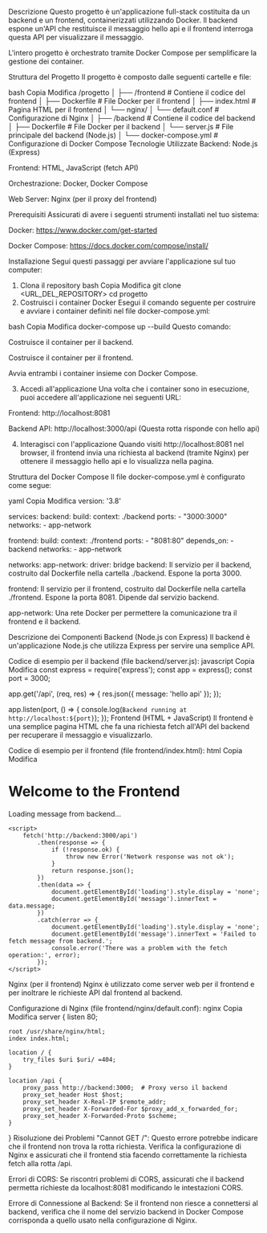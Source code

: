 Descrizione
Questo progetto è un'applicazione full-stack costituita da un backend e un frontend, containerizzati utilizzando Docker. Il backend espone un'API che restituisce il messaggio hello api e il frontend interroga questa API per visualizzare il messaggio.

L'intero progetto è orchestrato tramite Docker Compose per semplificare la gestione dei container.

Struttura del Progetto
Il progetto è composto dalle seguenti cartelle e file:

bash
Copia
Modifica
/progetto
│
├── /frontend                # Contiene il codice del frontend
│   ├── Dockerfile           # File Docker per il frontend
│   ├── index.html           # Pagina HTML per il frontend
│   └── nginx/
│       └── default.conf     # Configurazione di Nginx
│
├── /backend                 # Contiene il codice del backend
│   ├── Dockerfile           # File Docker per il backend
│   └── server.js            # File principale del backend (Node.js)
│
└── docker-compose.yml       # Configurazione di Docker Compose
Tecnologie Utilizzate
Backend: Node.js (Express)

Frontend: HTML, JavaScript (fetch API)

Orchestrazione: Docker, Docker Compose

Web Server: Nginx (per il proxy del frontend)

Prerequisiti
Assicurati di avere i seguenti strumenti installati nel tuo sistema:

Docker: https://www.docker.com/get-started

Docker Compose: https://docs.docker.com/compose/install/

Installazione
Segui questi passaggi per avviare l'applicazione sul tuo computer:

1. Clona il repository
bash
Copia
Modifica
git clone <URL_DEL_REPOSITORY>
cd progetto
2. Costruisci i container Docker
Esegui il comando seguente per costruire e avviare i container definiti nel file docker-compose.yml:

bash
Copia
Modifica
docker-compose up --build
Questo comando:

Costruisce il container per il backend.

Costruisce il container per il frontend.

Avvia entrambi i container insieme con Docker Compose.

3. Accedi all'applicazione
Una volta che i container sono in esecuzione, puoi accedere all'applicazione nei seguenti URL:

Frontend: http://localhost:8081

Backend API: http://localhost:3000/api (Questa rotta risponde con hello api)

4. Interagisci con l'applicazione
Quando visiti http://localhost:8081 nel browser, il frontend invia una richiesta al backend (tramite Nginx) per ottenere il messaggio hello api e lo visualizza nella pagina.

Struttura del Docker Compose
Il file docker-compose.yml è configurato come segue:

yaml
Copia
Modifica
version: '3.8'

services:
  backend:
    build:
      context: ./backend
    ports:
      - "3000:3000"
    networks:
      - app-network

  frontend:
    build:
      context: ./frontend
    ports:
      - "8081:80"
    depends_on:
      - backend
    networks:
      - app-network

networks:
  app-network:
    driver: bridge
backend: Il servizio per il backend, costruito dal Dockerfile nella cartella ./backend. Espone la porta 3000.

frontend: Il servizio per il frontend, costruito dal Dockerfile nella cartella ./frontend. Espone la porta 8081. Dipende dal servizio backend.

app-network: Una rete Docker per permettere la comunicazione tra il frontend e il backend.

Descrizione dei Componenti
Backend (Node.js con Express)
Il backend è un'applicazione Node.js che utilizza Express per servire una semplice API.

Codice di esempio per il backend (file backend/server.js):
javascript
Copia
Modifica
const express = require('express');
const app = express();
const port = 3000;

app.get('/api', (req, res) => {
    res.json({ message: 'hello api' });
});

app.listen(port, () => {
    console.log(`Backend running at http://localhost:${port}`);
});
Frontend (HTML + JavaScript)
Il frontend è una semplice pagina HTML che fa una richiesta fetch all'API del backend per recuperare il messaggio e visualizzarlo.

Codice di esempio per il frontend (file frontend/index.html):
html
Copia
Modifica
<!DOCTYPE html>
<html lang="en">
<head>
    <meta charset="UTF-8">
    <meta name="viewport" content="width=device-width, initial-scale=1.0">
    <title>Frontend - Backend Interaction</title>
</head>
<body>
    <h1>Welcome to the Frontend</h1>
    <div id="loading">Loading message from backend...</div>
    <div id="message"></div>

    <script>
        fetch('http://backend:3000/api') 
            .then(response => {
                if (!response.ok) {
                    throw new Error('Network response was not ok');
                }
                return response.json();
            })
            .then(data => {
                document.getElementById('loading').style.display = 'none';
                document.getElementById('message').innerText = data.message;
            })
            .catch(error => {
                document.getElementById('loading').style.display = 'none';
                document.getElementById('message').innerText = 'Failed to fetch message from backend.';
                console.error('There was a problem with the fetch operation:', error);
            });
    </script>
</body>
</html>
Nginx (per il frontend)
Nginx è utilizzato come server web per il frontend e per inoltrare le richieste API dal frontend al backend.

Configurazione di Nginx (file frontend/nginx/default.conf):
nginx
Copia
Modifica
server {
    listen 80;

    root /usr/share/nginx/html;
    index index.html;

    location / {
        try_files $uri $uri/ =404;
    }

    location /api {
        proxy_pass http://backend:3000;  # Proxy verso il backend
        proxy_set_header Host $host;
        proxy_set_header X-Real-IP $remote_addr;
        proxy_set_header X-Forwarded-For $proxy_add_x_forwarded_for;
        proxy_set_header X-Forwarded-Proto $scheme;
    }
}
Risoluzione dei Problemi
"Cannot GET /": Questo errore potrebbe indicare che il frontend non trova la rotta richiesta. Verifica la configurazione di Nginx e assicurati che il frontend stia facendo correttamente la richiesta fetch alla rotta /api.

Errori di CORS: Se riscontri problemi di CORS, assicurati che il backend permetta richieste da localhost:8081 modificando le intestazioni CORS.

Errore di Connessione al Backend: Se il frontend non riesce a connettersi al backend, verifica che il nome del servizio backend in Docker Compose corrisponda a quello usato nella configurazione di Nginx.
